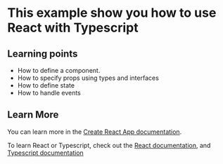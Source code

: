 # This example show you how to use React with Typescript

## Learning points

- How to define a component.
- How to specify props using types and interfaces
- How to define state
- How to handle events

## Learn More

You can learn more in the [Create React App documentation](https://facebook.github.io/create-react-app/docs/getting-started).

To learn React or Typescript, check out the [React documentation](https://reactjs.org/), and [Typescript documentation](https://www.typescriptlang.org/docs/)
